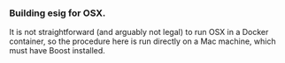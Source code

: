 ### Building esig for OSX.

It is not straightforward (and arguably not legal) to run OSX in a Docker
container, so the procedure here is run directly on a Mac machine, which must
have Boost installed.